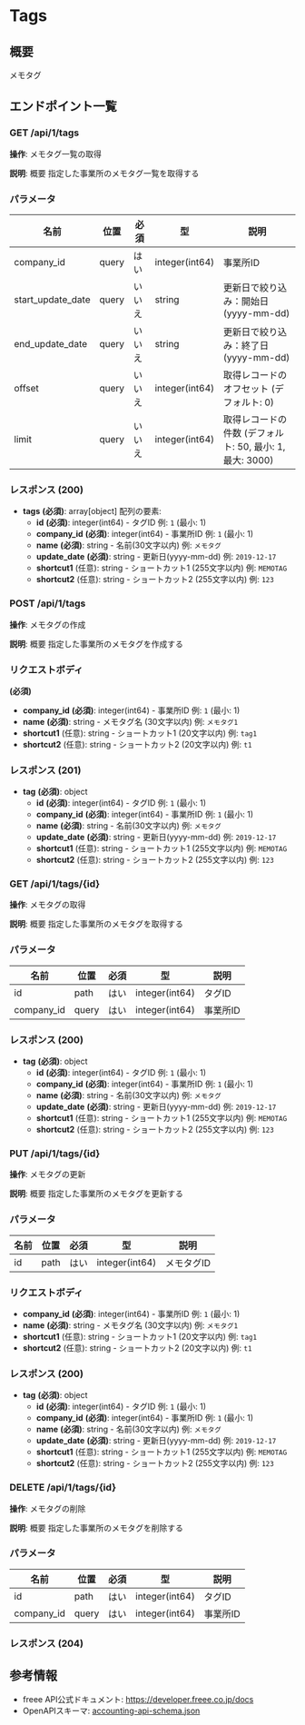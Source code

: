 # Tags

## 概要

メモタグ

## エンドポイント一覧

### GET /api/1/tags

**操作**: メモタグ一覧の取得

**説明**: 概要 指定した事業所のメモタグ一覧を取得する

### パラメータ

| 名前 | 位置 | 必須 | 型 | 説明 |
|------|------|------|-----|------|
| company_id | query | はい | integer(int64) | 事業所ID |
| start_update_date | query | いいえ | string | 更新日で絞り込み：開始日(yyyy-mm-dd) |
| end_update_date | query | いいえ | string | 更新日で絞り込み：終了日(yyyy-mm-dd) |
| offset | query | いいえ | integer(int64) | 取得レコードのオフセット (デフォルト: 0) |
| limit | query | いいえ | integer(int64) | 取得レコードの件数 (デフォルト: 50, 最小: 1, 最大: 3000) |

### レスポンス (200)

- **tags** **(必須)**: array[object]
  配列の要素:
    - **id** **(必須)**: integer(int64) - タグID 例: `1` (最小: 1)
    - **company_id** **(必須)**: integer(int64) - 事業所ID 例: `1` (最小: 1)
    - **name** **(必須)**: string - 名前(30文字以内) 例: `メモタグ`
    - **update_date** **(必須)**: string - 更新日(yyyy-mm-dd) 例: `2019-12-17`
    - **shortcut1** (任意): string - ショートカット1 (255文字以内) 例: `MEMOTAG`
    - **shortcut2** (任意): string - ショートカット2 (255文字以内) 例: `123`

### POST /api/1/tags

**操作**: メモタグの作成

**説明**: 概要 指定した事業所のメモタグを作成する

### リクエストボディ

**(必須)**

- **company_id** **(必須)**: integer(int64) - 事業所ID 例: `1` (最小: 1)
- **name** **(必須)**: string - メモタグ名 (30文字以内) 例: `メモタグ1`
- **shortcut1** (任意): string - ショートカット1 (20文字以内) 例: `tag1`
- **shortcut2** (任意): string - ショートカット2 (20文字以内) 例: `t1`

### レスポンス (201)

- **tag** **(必須)**: object
  - **id** **(必須)**: integer(int64) - タグID 例: `1` (最小: 1)
  - **company_id** **(必須)**: integer(int64) - 事業所ID 例: `1` (最小: 1)
  - **name** **(必須)**: string - 名前(30文字以内) 例: `メモタグ`
  - **update_date** **(必須)**: string - 更新日(yyyy-mm-dd) 例: `2019-12-17`
  - **shortcut1** (任意): string - ショートカット1 (255文字以内) 例: `MEMOTAG`
  - **shortcut2** (任意): string - ショートカット2 (255文字以内) 例: `123`

### GET /api/1/tags/{id}

**操作**: メモタグの取得

**説明**: 概要 指定した事業所のメモタグを取得する

### パラメータ

| 名前 | 位置 | 必須 | 型 | 説明 |
|------|------|------|-----|------|
| id | path | はい | integer(int64) | タグID |
| company_id | query | はい | integer(int64) | 事業所ID |

### レスポンス (200)

- **tag** **(必須)**: object
  - **id** **(必須)**: integer(int64) - タグID 例: `1` (最小: 1)
  - **company_id** **(必須)**: integer(int64) - 事業所ID 例: `1` (最小: 1)
  - **name** **(必須)**: string - 名前(30文字以内) 例: `メモタグ`
  - **update_date** **(必須)**: string - 更新日(yyyy-mm-dd) 例: `2019-12-17`
  - **shortcut1** (任意): string - ショートカット1 (255文字以内) 例: `MEMOTAG`
  - **shortcut2** (任意): string - ショートカット2 (255文字以内) 例: `123`

### PUT /api/1/tags/{id}

**操作**: メモタグの更新

**説明**: 概要 指定した事業所のメモタグを更新する

### パラメータ

| 名前 | 位置 | 必須 | 型 | 説明 |
|------|------|------|-----|------|
| id | path | はい | integer(int64) | メモタグID |

### リクエストボディ

- **company_id** **(必須)**: integer(int64) - 事業所ID 例: `1` (最小: 1)
- **name** **(必須)**: string - メモタグ名 (30文字以内) 例: `メモタグ1`
- **shortcut1** (任意): string - ショートカット1 (20文字以内) 例: `tag1`
- **shortcut2** (任意): string - ショートカット2 (20文字以内) 例: `t1`

### レスポンス (200)

- **tag** **(必須)**: object
  - **id** **(必須)**: integer(int64) - タグID 例: `1` (最小: 1)
  - **company_id** **(必須)**: integer(int64) - 事業所ID 例: `1` (最小: 1)
  - **name** **(必須)**: string - 名前(30文字以内) 例: `メモタグ`
  - **update_date** **(必須)**: string - 更新日(yyyy-mm-dd) 例: `2019-12-17`
  - **shortcut1** (任意): string - ショートカット1 (255文字以内) 例: `MEMOTAG`
  - **shortcut2** (任意): string - ショートカット2 (255文字以内) 例: `123`

### DELETE /api/1/tags/{id}

**操作**: メモタグの削除

**説明**: 概要 指定した事業所のメモタグを削除する

### パラメータ

| 名前 | 位置 | 必須 | 型 | 説明 |
|------|------|------|-----|------|
| id | path | はい | integer(int64) | タグID |
| company_id | query | はい | integer(int64) | 事業所ID |

### レスポンス (204)



## 参考情報

- freee API公式ドキュメント: https://developer.freee.co.jp/docs
- OpenAPIスキーマ: [accounting-api-schema.json](../../openapi/accounting-api-schema.json)
